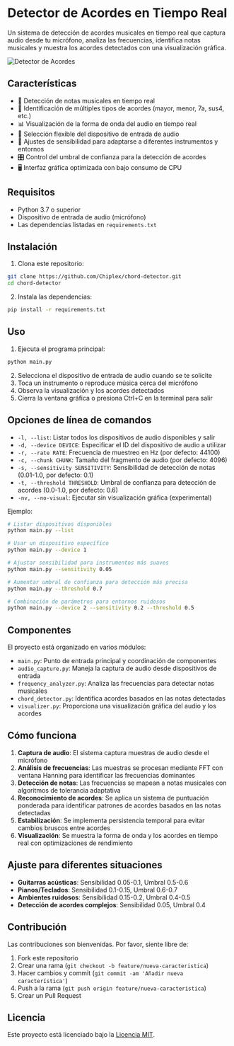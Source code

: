# Detector de Acordes en Tiempo Real

Un sistema de detección de acordes musicales en tiempo real que captura audio desde tu micrófono, analiza las frecuencias, identifica notas musicales y muestra los acordes detectados con una visualización gráfica.

![Detector de Acordes](https://via.placeholder.com/800x400?text=Detector+de+Acordes)

## Características

- 🎵 Detección de notas musicales en tiempo real
- 🎸 Identificación de múltiples tipos de acordes (mayor, menor, 7a, sus4, etc.)
- 📊 Visualización de la forma de onda del audio en tiempo real
- 🎯 Selección flexible del dispositivo de entrada de audio
- 🔧 Ajustes de sensibilidad para adaptarse a diferentes instrumentos y entornos
- 🎛️ Control del umbral de confianza para la detección de acordes
- 🖥️ Interfaz gráfica optimizada con bajo consumo de CPU

## Requisitos

- Python 3.7 o superior
- Dispositivo de entrada de audio (micrófono)
- Las dependencias listadas en `requirements.txt`

## Instalación

1. Clona este repositorio:
```bash
git clone https://github.com/Chiplex/chord-detector.git
cd chord-detector
```

2. Instala las dependencias:
```bash
pip install -r requirements.txt
```

## Uso

1. Ejecuta el programa principal:
```bash
python main.py
```

2. Selecciona el dispositivo de entrada de audio cuando se te solicite
3. Toca un instrumento o reproduce música cerca del micrófono
4. Observa la visualización y los acordes detectados
5. Cierra la ventana gráfica o presiona Ctrl+C en la terminal para salir

## Opciones de línea de comandos

- `-l, --list`: Listar todos los dispositivos de audio disponibles y salir
- `-d, --device DEVICE`: Especificar el ID del dispositivo de audio a utilizar
- `-r, --rate RATE`: Frecuencia de muestreo en Hz (por defecto: 44100)
- `-c, --chunk CHUNK`: Tamaño del fragmento de audio (por defecto: 4096)
- `-s, --sensitivity SENSITIVITY`: Sensibilidad de detección de notas (0.01-1.0, por defecto: 0.1)
- `-t, --threshold THRESHOLD`: Umbral de confianza para detección de acordes (0.0-1.0, por defecto: 0.6)
- `-nv, --no-visual`: Ejecutar sin visualización gráfica (experimental)

Ejemplo:
```bash
# Listar dispositivos disponibles
python main.py --list

# Usar un dispositivo específico
python main.py --device 1

# Ajustar sensibilidad para instrumentos más suaves
python main.py --sensitivity 0.05

# Aumentar umbral de confianza para detección más precisa
python main.py --threshold 0.7

# Combinación de parámetros para entornos ruidosos
python main.py --device 2 --sensitivity 0.2 --threshold 0.5
```

## Componentes

El proyecto está organizado en varios módulos:

- `main.py`: Punto de entrada principal y coordinación de componentes
- `audio_capture.py`: Maneja la captura de audio desde dispositivos de entrada
- `frequency_analyzer.py`: Analiza las frecuencias para detectar notas musicales
- `chord_detector.py`: Identifica acordes basados en las notas detectadas
- `visualizer.py`: Proporciona una visualización gráfica del audio y los acordes

## Cómo funciona

1. **Captura de audio**: El sistema captura muestras de audio desde el micrófono
2. **Análisis de frecuencias**: Las muestras se procesan mediante FFT con ventana Hanning para identificar las frecuencias dominantes
3. **Detección de notas**: Las frecuencias se mapean a notas musicales con algoritmos de tolerancia adaptativa
4. **Reconocimiento de acordes**: Se aplica un sistema de puntuación ponderada para identificar patrones de acordes basados en las notas detectadas
5. **Estabilización**: Se implementa persistencia temporal para evitar cambios bruscos entre acordes
6. **Visualización**: Se muestra la forma de onda y los acordes en tiempo real con optimizaciones de rendimiento

## Ajuste para diferentes situaciones

- **Guitarras acústicas**: Sensibilidad 0.05-0.1, Umbral 0.5-0.6
- **Pianos/Teclados**: Sensibilidad 0.1-0.15, Umbral 0.6-0.7
- **Ambientes ruidosos**: Sensibilidad 0.15-0.2, Umbral 0.4-0.5
- **Detección de acordes complejos**: Sensibilidad 0.05, Umbral 0.4

## Contribución

Las contribuciones son bienvenidas. Por favor, siente libre de:

1. Fork este repositorio
2. Crear una rama (`git checkout -b feature/nueva-caracteristica`)
3. Hacer cambios y commit (`git commit -am 'Añadir nueva característica'`)
4. Push a la rama (`git push origin feature/nueva-caracteristica`)
5. Crear un Pull Request

## Licencia

Este proyecto está licenciado bajo la [Licencia MIT](LICENSE).
